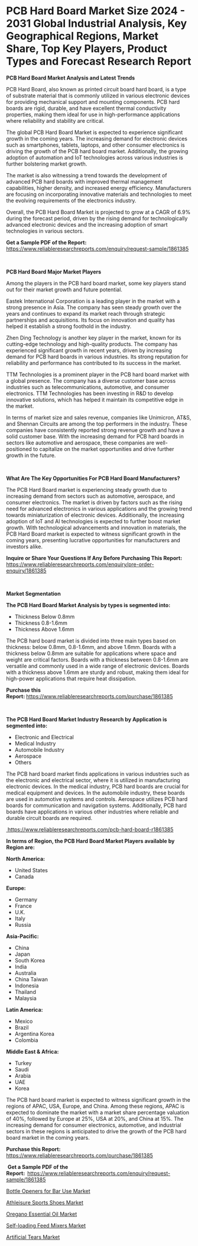 <p><h1>PCB Hard Board Market Size 2024 - 2031 Global Industrial Analysis, Key Geographical Regions, Market Share, Top Key Players, Product Types and Forecast Research Report</h1></p><p><strong>PCB Hard Board Market Analysis and Latest Trends</strong></p>
<p><p>PCB Hard Board, also known as printed circuit board hard board, is a type of substrate material that is commonly utilized in various electronic devices for providing mechanical support and mounting components. PCB hard boards are rigid, durable, and have excellent thermal conductivity properties, making them ideal for use in high-performance applications where reliability and stability are critical.</p><p>The global PCB Hard Board Market is expected to experience significant growth in the coming years. The increasing demand for electronic devices such as smartphones, tablets, laptops, and other consumer electronics is driving the growth of the PCB hard board market. Additionally, the growing adoption of automation and IoT technologies across various industries is further bolstering market growth.</p><p>The market is also witnessing a trend towards the development of advanced PCB hard boards with improved thermal management capabilities, higher density, and increased energy efficiency. Manufacturers are focusing on incorporating innovative materials and technologies to meet the evolving requirements of the electronics industry.</p><p>Overall, the PCB Hard Board Market is projected to grow at a CAGR of 6.9% during the forecast period, driven by the rising demand for technologically advanced electronic devices and the increasing adoption of smart technologies in various sectors.</p></p>
<p><strong>Get a Sample PDF of the Report:&nbsp;</strong> <a href="https://www.reliableresearchreports.com/enquiry/request-sample/1861385">https://www.reliableresearchreports.com/enquiry/request-sample/1861385</a></p>
<p>&nbsp;</p>
<p><strong>PCB Hard Board Major Market Players</strong></p>
<p><p>Among the players in the PCB hard board market, some key players stand out for their market growth and future potential. </p><p>Eastek International Corporation is a leading player in the market with a strong presence in Asia. The company has seen steady growth over the years and continues to expand its market reach through strategic partnerships and acquisitions. Its focus on innovation and quality has helped it establish a strong foothold in the industry.</p><p>Zhen Ding Technology is another key player in the market, known for its cutting-edge technology and high-quality products. The company has experienced significant growth in recent years, driven by increasing demand for PCB hard boards in various industries. Its strong reputation for reliability and performance has contributed to its success in the market.</p><p>TTM Technologies is a prominent player in the PCB hard board market with a global presence. The company has a diverse customer base across industries such as telecommunications, automotive, and consumer electronics. TTM Technologies has been investing in R&D to develop innovative solutions, which has helped it maintain its competitive edge in the market.</p><p>In terms of market size and sales revenue, companies like Unimicron, AT&S, and Shennan Circuits are among the top performers in the industry. These companies have consistently reported strong revenue growth and have a solid customer base. With the increasing demand for PCB hard boards in sectors like automotive and aerospace, these companies are well-positioned to capitalize on the market opportunities and drive further growth in the future.</p></p>
<p>&nbsp;</p>
<p><strong>What Are The Key Opportunities For PCB Hard Board Manufacturers?</strong></p>
<p><p>The PCB Hard Board market is experiencing steady growth due to increasing demand from sectors such as automotive, aerospace, and consumer electronics. The market is driven by factors such as the rising need for advanced electronics in various applications and the growing trend towards miniaturization of electronic devices. Additionally, the increasing adoption of IoT and AI technologies is expected to further boost market growth. With technological advancements and innovation in materials, the PCB Hard Board market is expected to witness significant growth in the coming years, presenting lucrative opportunities for manufacturers and investors alike.</p></p>
<p><strong>Inquire or Share Your Questions If Any Before Purchasing This Report:</strong> <a href="https://www.reliableresearchreports.com/enquiry/pre-order-enquiry/1861385">https://www.reliableresearchreports.com/enquiry/pre-order-enquiry/1861385</a></p>
<p>&nbsp;</p>
<p><strong>Market Segmentation</strong></p>
<p><strong>The PCB Hard Board Market Analysis by types is segmented into:</strong></p>
<p><ul><li>Thickness Below 0.8mm</li><li>Thickness 0.8-1.6mm</li><li>Thickness Above 1.6mm</li></ul></p>
<p><p>The PCB hard board market is divided into three main types based on thickness: below 0.8mm, 0.8-1.6mm, and above 1.6mm. Boards with a thickness below 0.8mm are suitable for applications where space and weight are critical factors. Boards with a thickness between 0.8-1.6mm are versatile and commonly used in a wide range of electronic devices. Boards with a thickness above 1.6mm are sturdy and robust, making them ideal for high-power applications that require heat dissipation.</p></p>
<p><strong>Purchase this Report:&nbsp;</strong><a href="https://www.reliableresearchreports.com/purchase/1861385">https://www.reliableresearchreports.com/purchase/1861385</a></p>
<p>&nbsp;</p>
<p><strong>The PCB Hard Board Market Industry Research by Application is segmented into:</strong></p>
<p><ul><li>Electronic and Electrical</li><li>Medical Industry</li><li>Automobile Industry</li><li>Aerospace</li><li>Others</li></ul></p>
<p><p>The PCB hard board market finds applications in various industries such as the electronic and electrical sector, where it is utilized in manufacturing electronic devices. In the medical industry, PCB hard boards are crucial for medical equipment and devices. In the automobile industry, these boards are used in automotive systems and controls. Aerospace utilizes PCB hard boards for communication and navigation systems. Additionally, PCB hard boards have applications in various other industries where reliable and durable circuit boards are required.</p></p>
<p><a href="https://www.reliableresearchreports.com/pcb-hard-board-r1861385">&nbsp;https://www.reliableresearchreports.com/pcb-hard-board-r1861385</a></p>
<p><strong>In terms of Region, the PCB Hard Board Market Players available by Region are:</strong></p>
<p>
    <p> <strong> North America: </strong>
        <ul>
            <li>United States</li>
            <li>Canada</li>
        </ul>
        </p> 
    <p> <strong> Europe: </strong>
        <ul>
            <li>Germany</li>
            <li>France</li>
            <li>U.K.</li>
            <li>Italy</li>
            <li>Russia</li>
        </ul>
        </p> 
    <p> <strong> Asia-Pacific: </strong>
        <ul>
            <li>China</li>
            <li>Japan</li>
            <li>South Korea</li>
            <li>India</li>
            <li>Australia</li>
            <li>China Taiwan</li>
            <li>Indonesia</li>
            <li>Thailand</li>
            <li>Malaysia</li>
        </ul>
        </p> 
    <p> <strong> Latin America: </strong>
        <ul>
            <li>Mexico</li>
            <li>Brazil</li>
            <li>Argentina Korea</li>
            <li>Colombia</li>
        </ul>
        </p> 
    <p> <strong> Middle East & Africa: </strong>
        <ul>
            <li>Turkey</li>
            <li>Saudi</li>
            <li>Arabia</li>
            <li>UAE</li>
            <li>Korea</li>
        </ul>
    </p>
    </p>
<p><p>The PCB hard board market is expected to witness significant growth in the regions of APAC, USA, Europe, and China. Among these regions, APAC is expected to dominate the market with a market share percentage valuation of 40%, followed by Europe at 25%, USA at 20%, and China at 15%. The increasing demand for consumer electronics, automotive, and industrial sectors in these regions is anticipated to drive the growth of the PCB hard board market in the coming years.</p></p>
<p><strong>Purchase this Report: </strong><a href="https://www.reliableresearchreports.com/purchase/1861385">https://www.reliableresearchreports.com/purchase/1861385</a></p>
<p>&nbsp;<strong>Get a Sample PDF of the Report:&nbsp;&nbsp;</strong><a href="https://www.reliableresearchreports.com/enquiry/request-sample/1861385">https://www.reliableresearchreports.com/enquiry/request-sample/1861385</a></p>
<p><strong></strong></p>
<p><p><a href="https://github.com/cheribeninsig/Market-Research-Report-List-1/blob/main/bottle-openers-for-bar-use-market.md">Bottle Openers for Bar Use Market</a></p><p><a href="https://github.com/AdrianaPaucek2023/Market-Research-Report-List-2/blob/main/athleisure-sports-shoes-market.md">Athleisure Sports Shoes Market</a></p><p><a href="https://www.linkedin.com/pulse/oregano-essential-oil-market-trends-detailed-study-ukyxc">Oregano Essential Oil Market</a></p><p><a href="https://issuu.com/reportprime-2/docs/self-loading-feed-mixers-market-size-2030.pptx">Self-loading Feed Mixers Market</a></p><p><a href="https://www.linkedin.com/pulse/insights-artificial-tears-market-size-which-expanding-860-cagr-jlfbe">Artificial Tears Market</a></p></p>
